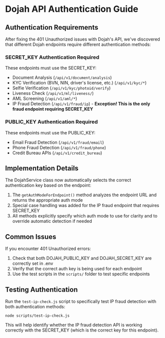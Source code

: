 # Dojah API Authentication Guide

## Authentication Requirements

After fixing the 401 Unauthorized issues with Dojah's API, we've discovered that different Dojah endpoints require different authentication methods:

### SECRET_KEY Authentication Required
These endpoints must use the SECRET_KEY:
- Document Analysis (`/api/v1/document/analysis`)
- KYC Verification (BVN, NIN, driver's license, etc.) (`/api/v1/kyc/*`)
- Selfie Verification (`/api/v1/kyc/photoid/verify`)
- Liveness Check (`/api/v1/ml/liveness/`)
- AML Screening (`/api/v1/aml/*`)
- IP Fraud Detection (`/api/v1/fraud/ip`) - **Exception! This is the only fraud endpoint requiring SECRET_KEY**

### PUBLIC_KEY Authentication Required
These endpoints must use the PUBLIC_KEY:
- Email Fraud Detection (`/api/v1/fraud/email`)
- Phone Fraud Detection (`/api/v1/fraud/phone`) 
- Credit Bureau APIs (`/api/v1/credit_bureau`)

## Implementation Details

The DojahService class now automatically selects the correct authentication key based on the endpoint:

1. The `getAuthModeForEndpoint()` method analyzes the endpoint URL and returns the appropriate auth mode
2. Special case handling was added for the IP fraud endpoint that requires SECRET_KEY
3. All methods explicitly specify which auth mode to use for clarity and to override automatic detection if needed

## Common Issues

If you encounter 401 Unauthorized errors:

1. Check that both DOJAH_PUBLIC_KEY and DOJAH_SECRET_KEY are correctly set in .env
2. Verify that the correct auth key is being used for each endpoint
3. Use the test scripts in the `scripts/` folder to test specific endpoints

## Testing Authentication

Run the `test-ip-check.js` script to specifically test IP fraud detection with both authentication methods:

```
node scripts/test-ip-check.js
```

This will help identify whether the IP fraud detection API is working correctly with the SECRET_KEY (which is the correct key for this endpoint).
